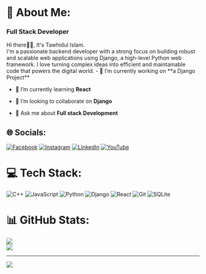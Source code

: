 # 💫 About Me:
<h3>Full Stack Developer</h3>
Hi there👋🏻, It's Tawhidul Islam.<br>I'm a passionate backend developer with a strong focus on building robust and scalable web applications using Django, a high-level Python web framework. I love turning complex ideas into efficient and maintainable code that powers the digital world.
- 🔭 I’m currently working on **a Django Project**

- 🌱 I’m currently learning **React**

- 👯 I’m looking to collaborate on **Django**

- 💬 Ask me about **Full stack Development**


## 🌐 Socials:
[![Facebook](https://img.shields.io/badge/Facebook-%231877F2.svg?logo=Facebook&logoColor=white)](https://facebook.com/tawhidulislam.shanto.7) [![Instagram](https://img.shields.io/badge/Instagram-%23E4405F.svg?logo=Instagram&logoColor=white)](https://instagram.com/shanto1_01) [![LinkedIn](https://img.shields.io/badge/LinkedIn-%230077B5.svg?logo=linkedin&logoColor=white)](https://linkedin.com/in/tawhidul-islam-shanto-715836232) [![YouTube](https://img.shields.io/badge/YouTube-%23FF0000.svg?logo=YouTube&logoColor=white)](https://youtube.com/@tawhidulislamshanto8095) 

# 💻 Tech Stack:
![C++](https://img.shields.io/badge/c++-%2300599C.svg?style=plastic&logo=c%2B%2B&logoColor=white) ![JavaScript](https://img.shields.io/badge/javascript-%23323330.svg?style=plastic&logo=javascript&logoColor=%23F7DF1E) ![Python](https://img.shields.io/badge/python-3670A0?style=plastic&logo=python&logoColor=ffdd54) ![Django](https://img.shields.io/badge/django-%23092E20.svg?style=plastic&logo=django&logoColor=white) ![React](https://img.shields.io/badge/react-%2320232a.svg?style=plastic&logo=react&logoColor=%2361DAFB) ![Git](https://img.shields.io/badge/git-%23F05033.svg?style=plastic&logo=git&logoColor=white) ![SQLite](https://img.shields.io/badge/sqlite-%2307405e.svg?style=plastic&logo=sqlite&logoColor=white)
# 📊 GitHub Stats:
![](https://github-readme-streak-stats.herokuapp.com/?user=shanto202133&theme=shadow_blue&hide_border=false)<br/>
![](https://github-readme-stats.vercel.app/api/top-langs/?username=shanto202133&theme=shadow_blue&hide_border=false&include_all_commits=false&count_private=false&layout=compact)

---
[![](https://visitcount.itsvg.in/api?id=shanto202133&icon=5&color=0)](https://visitcount.itsvg.in)

<!-- Proudly created with GPRM ( https://gprm.itsvg.in ) -->
